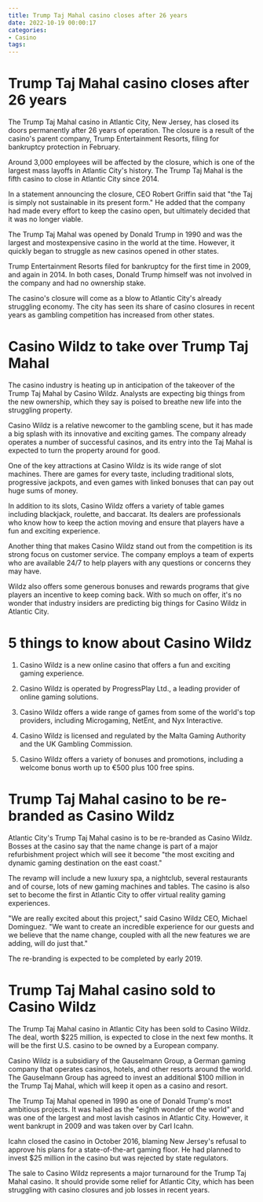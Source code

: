 ```yaml
---
title: Trump Taj Mahal casino closes after 26 years
date: 2022-10-19 00:00:17
categories:
- Casino
tags:
---
```



#  Trump Taj Mahal casino closes after 26 years

The Trump Taj Mahal casino in Atlantic City, New Jersey, has closed its doors permanently after 26 years of operation. The closure is a result of the casino's parent company, Trump Entertainment Resorts, filing for bankruptcy protection in February.

Around 3,000 employees will be affected by the closure, which is one of the largest mass layoffs in Atlantic City's history. The Trump Taj Mahal is the fifth casino to close in Atlantic City since 2014.

In a statement announcing the closure, CEO Robert Griffin said that "the Taj is simply not sustainable in its present form." He added that the company had made every effort to keep the casino open, but ultimately decided that it was no longer viable.

The Trump Taj Mahal was opened by Donald Trump in 1990 and was the largest and mostexpensive casino in the world at the time. However, it quickly began to struggle as new casinos opened in other states.

Trump Entertainment Resorts filed for bankruptcy for the first time in 2009, and again in 2014. In both cases, Donald Trump himself was not involved in the company and had no ownership stake.

The casino's closure will come as a blow to Atlantic City's already struggling economy. The city has seen its share of casino closures in recent years as gambling competition has increased from other states.

#  Casino Wildz to take over Trump Taj Mahal

The casino industry is heating up in anticipation of the takeover of the Trump Taj Mahal by Casino Wildz. Analysts are expecting big things from the new ownership, which they say is poised to breathe new life into the struggling property.

Casino Wildz is a relative newcomer to the gambling scene, but it has made a big splash with its innovative and exciting games. The company already operates a number of successful casinos, and its entry into the Taj Mahal is expected to turn the property around for good.

One of the key attractions at Casino Wildz is its wide range of slot machines. There are games for every taste, including traditional slots, progressive jackpots, and even games with linked bonuses that can pay out huge sums of money.

In addition to its slots, Casino Wildz offers a variety of table games including blackjack, roulette, and baccarat. Its dealers are professionals who know how to keep the action moving and ensure that players have a fun and exciting experience.

Another thing that makes Casino Wildz stand out from the competition is its strong focus on customer service. The company employs a team of experts who are available 24/7 to help players with any questions or concerns they may have.

Wildz also offers some generous bonuses and rewards programs that give players an incentive to keep coming back. With so much on offer, it's no wonder that industry insiders are predicting big things for Casino Wildz in Atlantic City.

#  5 things to know about Casino Wildz

1. Casino Wildz is a new online casino that offers a fun and exciting gaming experience.

2. Casino Wildz is operated by ProgressPlay Ltd., a leading provider of online gaming solutions.

3. Casino Wildz offers a wide range of games from some of the world's top providers, including Microgaming, NetEnt, and Nyx Interactive.

4. Casino Wildz is licensed and regulated by the Malta Gaming Authority and the UK Gambling Commission.

5. Casino Wildz offers a variety of bonuses and promotions, including a welcome bonus worth up to €500 plus 100 free spins.

#  Trump Taj Mahal casino to be re-branded as Casino Wildz

Atlantic City's Trump Taj Mahal casino is to be re-branded as Casino Wildz. Bosses at the casino say that the name change is part of a major refurbishment project which will see it become "the most exciting and dynamic gaming destination on the east coast."

The revamp will include a new luxury spa, a nightclub, several restaurants and of course, lots of new gaming machines and tables. The casino is also set to become the first in Atlantic City to offer virtual reality gaming experiences.

"We are really excited about this project," said Casino Wildz CEO, Michael Dominguez. "We want to create an incredible experience for our guests and we believe that the name change, coupled with all the new features we are adding, will do just that."

The re-branding is expected to be completed by early 2019.

#  Trump Taj Mahal casino sold to Casino Wildz

The Trump Taj Mahal casino in Atlantic City has been sold to Casino Wildz. The deal, worth $225 million, is expected to close in the next few months. It will be the first U.S. casino to be owned by a European company.

Casino Wildz is a subsidiary of the Gauselmann Group, a German gaming company that operates casinos, hotels, and other resorts around the world. The Gauselmann Group has agreed to invest an additional $100 million in the Trump Taj Mahal, which will keep it open as a casino and resort.

The Trump Taj Mahal opened in 1990 as one of Donald Trump's most ambitious projects. It was hailed as the "eighth wonder of the world" and was one of the largest and most lavish casinos in Atlantic City. However, it went bankrupt in 2009 and was taken over by Carl Icahn.

Icahn closed the casino in October 2016, blaming New Jersey's refusal to approve his plans for a state-of-the-art gaming floor. He had planned to invest $25 million in the casino but was rejected by state regulators.

The sale to Casino Wildz represents a major turnaround for the Trump Taj Mahal casino. It should provide some relief for Atlantic City, which has been struggling with casino closures and job losses in recent years.